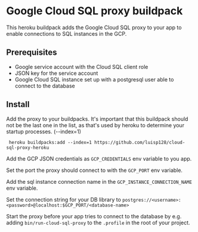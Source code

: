 # Google Cloud SQL proxy buildpack

This heroku buildpack adds the Google Cloud SQL proxy to your app to enable
connections to SQL instances in the GCP.

## Prerequisites

- Google service account with the Cloud SQL client role
- JSON key for the service account
- Google Cloud SQL instance set up with a postgresql user able to connect
  to the database

## Install

Add the proxy to your buildpacks. It's important that this buildpack should
not be the last one in the list, as that's used by heroku to determine your
startup processes. (--index=1)

     heroku buildpacks:add --index=1 https://github.com/luisp128/cloud-sql-proxy-heroku

Add the GCP JSON credentials as `GCP_CREDENTIALS` env variable to you app.

Set the port the proxy should connect to with the `GCP_PORT` env
variable.

Add the sql instance connection name in the `GCP_INSTANCE_CONNECTION_NAME` env variable.

Set the connection string for your DB library to
`postgres://<username>:<password>@localhost:$GCP_PORT/<database-name>`

Start the proxy before your app tries to connect to the database by e.g. adding
`bin/run-cloud-sql-proxy` to the `.profile` in the root of your project.
